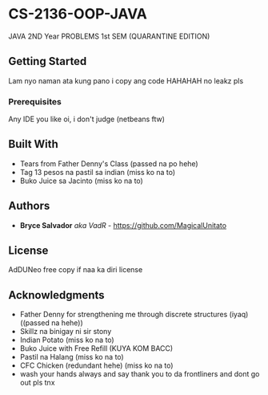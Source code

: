 # CS-2136-OOP-JAVA

JAVA 2ND Year PROBLEMS 1st SEM (QUARANTINE EDITION)

## Getting Started

Lam nyo naman ata kung pano i copy ang code HAHAHAH no leakz pls

### Prerequisites

Any IDE you like oi, i don't judge (netbeans ftw)

## Built With

* Tears from Father Denny's Class (passed na po hehe)
* Tag 13 pesos na pastil sa indian (miss ko na to)
* Buko Juice sa Jacinto (miss ko na to)

## Authors

* **Bryce Salvador** *aka VadR* - https://github.com/MagicalUnitato

## License

AdDUNeo free copy if naa ka diri license

## Acknowledgments

* Father Denny for strengthening me through discrete structures (iyaq) ((passed na hehe))
* Skillz na binigay ni sir stony
* Indian Potato (miss ko na to)
* Buko Juice with Free Refill (KUYA KOM BACC)
* Pastil na Halang (miss ko na to)
* CFC Chicken (redundant hehe) (miss ko na to)
* wash your hands always and say thank you to da frontliners and dont go out pls tnx

